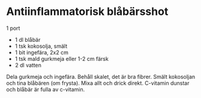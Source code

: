 # Antiinflammatorisk blåbärsshot

1 port

 - 1 dl blåbär
 - 1 tsk kokosolja, smält
 - 1 bit ingefära, 2x2 cm
 - 1 tsk mald gurkmeja eller 1-2 cm färsk
 - 2 dl vatten

Dela gurkmeja och ingefära. Behåll skalet, det är bra fibrer. Smält kokosoljan och tina blåbären (om frysta). Mixa allt och drick direkt. C-vitamin dunstar och blåbär är fulla av c-vitamin.
